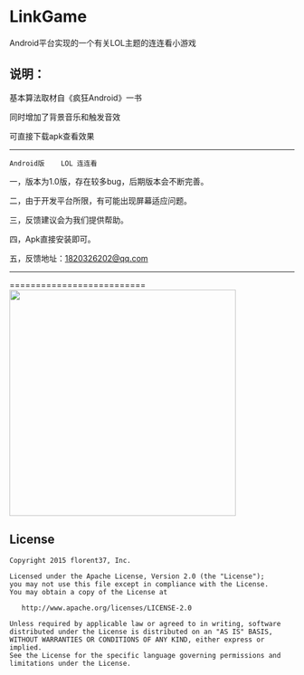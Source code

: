 # LinkGame
Android平台实现的一个有关LOL主题的连连看小游戏

## 说明：

基本算法取材自《疯狂Android》一书

同时增加了背景音乐和触发音效

可直接下载apk查看效果

*********************************************
	Android版	LOL 连连看

一，版本为1.0版，存在较多bug，后期版本会不断完善。

二，由于开发平台所限，有可能出现屏幕适应问题。

三，反馈建议会为我们提供帮助。

四，Apk直接安装即可。

五，反馈地址：1820326202@qq.com

**********************************************

==========================
<a>
  <img src="https://github.com/msandroid/LinkGame/blob/master/screenshot.jpg" width="400"/>
</a>



License
--------

    Copyright 2015 florent37, Inc.

    Licensed under the Apache License, Version 2.0 (the "License");
    you may not use this file except in compliance with the License.
    You may obtain a copy of the License at

       http://www.apache.org/licenses/LICENSE-2.0

    Unless required by applicable law or agreed to in writing, software
    distributed under the License is distributed on an "AS IS" BASIS,
    WITHOUT WARRANTIES OR CONDITIONS OF ANY KIND, either express or implied.
    See the License for the specific language governing permissions and
    limitations under the License.

